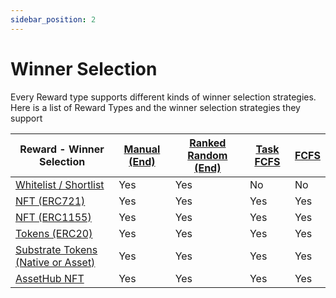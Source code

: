```yaml
---
sidebar_position: 2
---
```


# Winner Selection

Every Reward type supports different kinds of winner selection strategies. Here is a list of Reward Types and the winner selection strategies they support

| Reward - Winner Selection                                 | [Manual (End)](./manual) | [Ranked Random (End)](./ranked-random) | [Task FCFS](./task-fcfs) | [FCFS](./fcfs) |
|-----------------------------------------------------------|--------------|----------------------------------------|--------------------------|-------------------|
| [Whitelist / Shortlist](../reward-types/whitelist-reward) | Yes          | Yes                                    | No                       | No                |
| [NFT (ERC721)](../reward-types/erc-721-rewards)           | Yes          | Yes                                    | Yes                      | Yes               |
| [NFT (ERC1155)](../reward-types/erc-1155-rewards)         | Yes          | Yes                                    | Yes                      | Yes               |
| [Tokens (ERC20)](../reward-types/erc-20-rewards)          | Yes          | Yes                                    | Yes                      | Yes               |
| [Substrate Tokens (Native or Asset)](../reward-types/substrate-tokens)                        | Yes          | Yes                                    | Yes                      | Yes               |
| [AssetHub NFT](../reward-types/assethub-nft)                                              | Yes          | Yes                                    | Yes                      | Yes               |